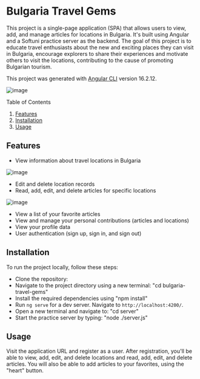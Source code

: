 # Bulgaria Travel Gems
This project is a single-page application (SPA) that allows users to view, add, and manage articles for locations in Bulgaria. It's built using Angular and a Softuni practice server as the backend. The goal of this project is to educate travel enthusiasts about the new and exciting places they can visit in Bulgaria, encourage explorers to share their experiences and motivate others to visit the locations, contributing to the cause of promoting Bulgarian tourism. 

This project was generated with [Angular CLI](https://github.com/angular/angular-cli) version 16.2.12.

![image](https://github.com/VeselinaSidova/Bulgaria-Travel-Gems/assets/83277433/b13049db-75ab-40f7-b17b-1ca6b33de4b2)

Table of Contents

   1. [Features](#features)
   2. [Installation](#installation)
   3. [Usage](#usage)

## Features
* View information about travel locations in Bulgaria
  
![image](https://github.com/VeselinaSidova/Bulgaria-Travel-Gems/assets/83277433/ca2a4a23-6bca-4a70-8b25-ac0570556efc)

* Edit and delete location records
* Read, add, edit, and delete articles for specific locations
  
![image](https://github.com/VeselinaSidova/Bulgaria-Travel-Gems/assets/83277433/e154c4ae-12f2-458f-a505-ce3ab9252f43)

* View a list of your favorite articles
* View and manage your personal contributions (articles and locations)
* View your profile data
* User authentication (sign up, sign in, and sign out)

## Installation
To run the project locally, follow these steps:

- Clone the repository:
- Navigate to the project directory using a new terminal: "cd bulgaria-travel-gems"
- Install the required dependencies using "npm install"
- Run `ng serve` for a dev server. Navigate to `http://localhost:4200/`. 
- Open a new terminal and navigate to: "cd server"
- Start the practice server by typing: "node ./server.js"


## Usage
Visit the application URL and register as a user. After registration, you'll be able to view, add, edit, and delete locations and read, add, edit, and delete articles. You will also be able to add articles to your favorites, using the "heart" button.
